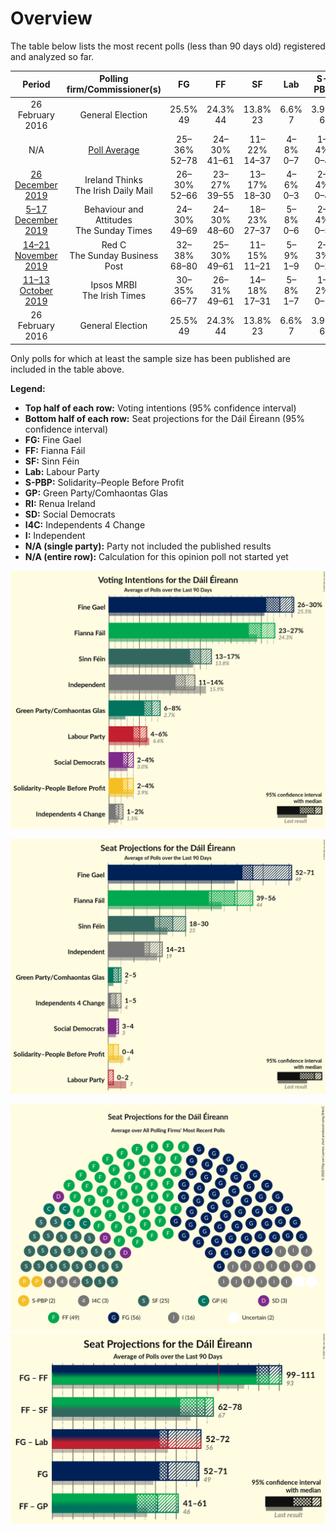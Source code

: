 # Overview

The table below lists the most recent polls (less than 90 days old) registered and analyzed so far.

| Period     | Polling firm/Commissioner(s) | FG | FF | SF | Lab | S-PBP | GP | RI | SD | I4C | I |
|:----------:|:----------------------------:|:--:|:--:|:--:|:--:|:--:|:--:|:--:|:--:|:--:|:--:|
| 26 February 2016 | General Election | 25.5% <br> 49 | 24.3% <br> 44 | 13.8% <br> 23 | 6.6% <br> 7 | 3.9% <br> 6 | 2.7% <br> 2 | 2.2% <br> 0 | 3.0% <br> 3 | 1.5% <br> 4 | 15.9% <br> 19 |
| N/A | [Poll Average](average.html) | 25–36% <br> 52–78 | 24–30% <br> 41–61 | 11–22% <br> 14–37 | 4–8% <br> 0–7 | 1–4% <br> 0–4 | 5–10% <br> 2–9 | 2–3% <br> 0–2 | 1–4% <br> 0–4 | 0–2% <br> 0–5 | 1–14% <br> 0–17 |
| [26 December 2019](2019-12-26-IrelandThinks.html) | Ireland Thinks <br> The Irish Daily Mail | 26–30% <br> 52–66 | 23–27% <br> 39–55 | 13–17% <br> 18–30 | 4–6% <br> 0–3 | 2–4% <br> 0–4 | 6–8% <br> 2–6 | N/A <br> N/A | 2–4% <br> 3–4 | 1–2% <br> 1–5 | 11–14% <br> 14–21 |
| [5–17 December 2019](2019-12-17-BehaviourandAttitudes.html) | Behaviour and Attitudes <br> The Sunday Times | 24–30% <br> 49–69 | 24–30% <br> 48–60 | 18–23% <br> 27–37 | 5–8% <br> 0–6 | 2–4% <br> 0–5 | 5–8% <br> 2–5 | N/A <br> N/A | 1–2% <br> 0–3 | 0–2% <br> 0–5 | 6–9% <br> 3–12 |
| [14–21 November 2019](2019-11-21-RedC.html) | Red C <br> The Sunday Business Post | 32–38% <br> 68–80 | 25–30% <br> 49–61 | 11–15% <br> 11–21 | 5–9% <br> 1–9 | 2–3% <br> 0–2 | 6–10% <br> 4–7 | N/A <br> N/A | 2–3% <br> 1–4 | 0–1% <br> 0 | 1–2% <br> 0 |
| [11–13 October 2019](2019-10-13-IpsosMRBI.html) | Ipsos MRBI <br> The Irish Times | 30–35% <br> 66–77 | 26–31% <br> 49–61 | 14–18% <br> 17–31 | 5–8% <br> 1–7 | 1–2% <br> 0–1 | 7–11% <br> 4–9 | 2–3% <br> 0–2 | 1–2% <br> 0–3 | 0–1% <br> 0 | 1–3% <br> 0 |
| 26 February 2016 | General Election | 25.5% <br> 49 | 24.3% <br> 44 | 13.8% <br> 23 | 6.6% <br> 7 | 3.9% <br> 6 | 2.7% <br> 2 | 2.2% <br> 0 | 3.0% <br> 3 | 1.5% <br> 4 | 15.9% <br> 19 |

Only polls for which at least the sample size has been published are included in the table above.

**Legend:**
+ **Top half of each row:** Voting intentions (95% confidence interval)
+ **Bottom half of each row:** Seat projections for the Dáil Éireann (95% confidence interval)
+ **FG:** Fine Gael
+ **FF:** Fianna Fáil
+ **SF:** Sinn Féin
+ **Lab:** Labour Party
+ **S-PBP:** Solidarity–People Before Profit
+ **GP:** Green Party/Comhaontas Glas
+ **RI:** Renua Ireland
+ **SD:** Social Democrats
+ **I4C:** Independents 4 Change
+ **I:** Independent
+ **N/A (single party):** Party not included the published results
+ **N/A (entire row):** Calculation for this opinion poll not started yet


![Graph with voting intentions not yet produced](average.png "Voting Intentions")

![Graph with seats not yet produced](average-seats.png "Seats")

![Graph with seating plan not yet produced](average-seating-plan.png "Seating Plan")
![Graph with coalitions seats not yet produced](average-coalitions-seats.png "Coalitions Seats")
